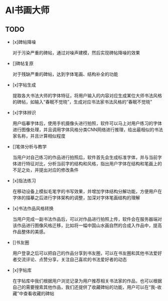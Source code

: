 # AI书画大师       

## TODO          

* [x]碑帖降噪      

    对于污染严重的碑帖，通过对噪声建模，然后实现碑帖降噪的效果     

* []碑帖复原        
    
    对于残缺严重的碑帖，达到字体笔画、结构补全的功能    

* [x]字帖生成   

    提取各大书法大师的字体特征，将用户输入的内容对应生成某位大师书法风格的碑帖，如输入“春眠不觉晓”，生成对应书法家书法风格的“春眠不觉晓”     

* [x]字体辨识    

    用户临摹字体后，使用手机摄像头进行拍照，软件可以马上对用户练习的字体进行图像处理，并且调用字体风格分类CNN网络进行推理，给出最相似的书法家名称，并且计算相似程度   

* []笔体分析与教学    

    当用户对自己练习的作品进行拍照后，软件首先会生成标准字体，并与当前字体进行特征对比，分析当前字的结构和风格，指出用户字体在结构和笔画上的不足之处，并提出对应的修改条件   

* [x]指法练习   

    在移动设备上模拟毛笔字的书写效果，并增加字体结构分解功能，方便用户在字体的描摹之后进行字体架构的调整，加深对字体笔画结构的理解     

* [x]书法作品风格转换    

    当用户完成一副书法作品后，可以对作品进行拍照上传，软件会在服务器端对该作品进行图像风格迁移，比如将一幅中国山水画自然的合成入作品中，提高作品整体的美感。      

* []书友圈     

    用户登录之后可以把自己的作品分享到书友圈，可以在书友圈和其他书法爱好者交流评论、点赞分享，关注自己喜欢的书法爱好者的动态     

* [x]字帖库    

    在字帖库中我们根据用户浏览记录为用户推荐相关书法家的作品，也可以根据自己的需要搜索其他作品，我们还提供了收藏碑帖的功能，用户可以在“我-收藏”中查看收藏的碑帖     
          



